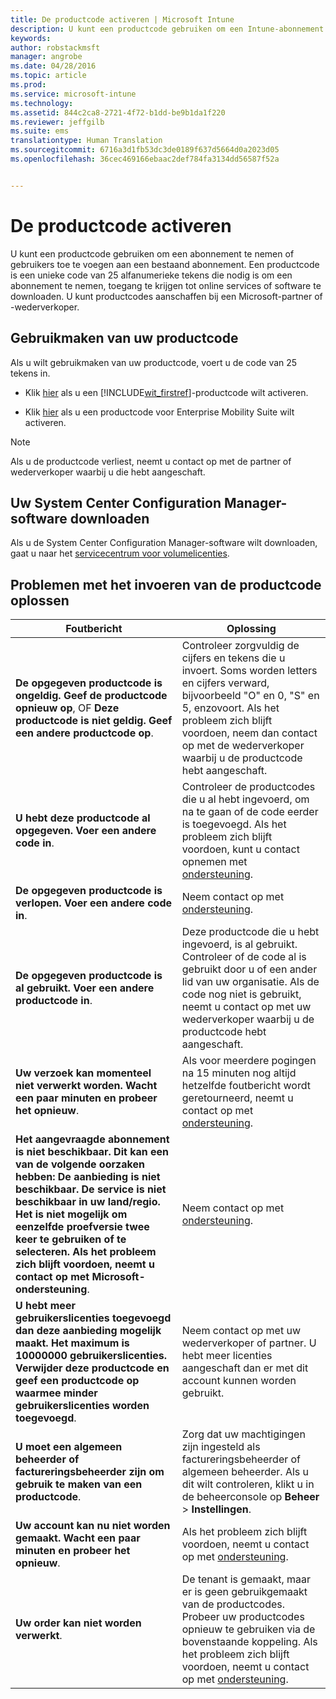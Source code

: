```yaml
---
title: De productcode activeren | Microsoft Intune
description: U kunt een productcode gebruiken om een Intune-abonnement te nemen of gebruikers toe te voegen aan een bestaand abonnement.
keywords: 
author: robstackmsft
manager: angrobe
ms.date: 04/28/2016
ms.topic: article
ms.prod: 
ms.service: microsoft-intune
ms.technology: 
ms.assetid: 844c2ca8-2721-4f72-b1dd-be9b1da1f220
ms.reviewer: jeffgilb
ms.suite: ems
translationtype: Human Translation
ms.sourcegitcommit: 6716a3d1fb53dc3de0189f637d5664d0a2023d05
ms.openlocfilehash: 36cec469166ebaac2def784fa3134dd56587f52a


---
```


# De productcode activeren
U kunt een productcode gebruiken om een abonnement te nemen of gebruikers toe te voegen aan een bestaand abonnement. Een productcode is een unieke code van 25 alfanumerieke tekens die nodig is om een abonnement te nemen, toegang te krijgen tot online services of software te downloaden. U kunt productcodes aanschaffen bij een Microsoft-partner of -wederverkoper.

## Gebruikmaken van uw productcode
Als u wilt gebruikmaken van uw productcode, voert u de code van 25 tekens in.

-   Klik [hier](https://account.manage.microsoft.com/commerce/productkeystart.aspx) als u een [!INCLUDE[wit_firstref](./includes/wit_firstref_md.md)]-productcode wilt activeren.

-   Klik [hier](http://www.microsoft.com/ems/open) als u een productcode voor Enterprise Mobility Suite wilt activeren.

> [!NOTE]
> Als u de productcode verliest, neemt u contact op met de partner of wederverkoper waarbij u die hebt aangeschaft.

## Uw System Center Configuration Manager-software downloaden
Als u de System Center Configuration Manager-software wilt downloaden, gaat u naar het [servicecentrum voor volumelicenties](http://go.microsoft.com/fwlink/?LinkID=232300).

## Problemen met het invoeren van de productcode oplossen

|Foutbericht|Oplossing|
|-----------------|--------------|
|**De opgegeven productcode is ongeldig. Geef de productcode opnieuw op**, OF **Deze productcode is niet geldig. Geef een andere productcode op**.|Controleer zorgvuldig de cijfers en tekens die u invoert. Soms worden letters en cijfers verward, bijvoorbeeld "O" en 0, "S" en 5, enzovoort. Als het probleem zich blijft voordoen, neem dan contact op met de wederverkoper waarbij u de productcode hebt aangeschaft.|
|**U hebt deze productcode al opgegeven. Voer een andere code in**.|Controleer de productcodes die u al hebt ingevoerd, om na te gaan of de code eerder is toegevoegd. Als het probleem zich blijft voordoen, kunt u contact opnemen met [ondersteuning](http://go.microsoft.com/fwlink/?LinkID=394189).|
|**De opgegeven productcode is verlopen. Voer een andere code in**.|Neem contact op met [ondersteuning](http://go.microsoft.com/fwlink/?LinkID=394189).|
|**De opgegeven productcode is al gebruikt. Voer een andere productcode in**.|Deze productcode die u hebt ingevoerd, is al gebruikt. Controleer of de code al is gebruikt door u of een ander lid van uw organisatie. Als de code nog niet is gebruikt, neemt u contact op met uw wederverkoper waarbij u de productcode hebt aangeschaft.|
|**Uw verzoek kan momenteel niet verwerkt worden. Wacht een paar minuten en probeer het opnieuw**.|Als voor meerdere pogingen na 15 minuten nog altijd hetzelfde foutbericht wordt geretourneerd, neemt u contact op met [ondersteuning](http://go.microsoft.com/fwlink/?LinkID=394189).|
|**Het aangevraagde abonnement is niet beschikbaar. Dit kan een van de volgende oorzaken hebben: De aanbieding is niet beschikbaar. De service is niet beschikbaar in uw land/regio. Het is niet mogelijk om eenzelfde proefversie twee keer te gebruiken of te selecteren. Als het probleem zich blijft voordoen, neemt u contact op met Microsoft-ondersteuning**.|Neem contact op met [ondersteuning](http://go.microsoft.com/fwlink/?LinkID=394189).|
|**U hebt meer gebruikerslicenties toegevoegd dan deze aanbieding mogelijk maakt. Het maximum is 10000000 gebruikerslicenties. Verwijder deze productcode en geef een productcode op waarmee minder gebruikerslicenties worden toegevoegd**.|Neem contact op met uw wederverkoper of partner. U hebt meer licenties aangeschaft dan er met dit account kunnen worden gebruikt.|
|**U moet een algemeen beheerder of factureringsbeheerder zijn om gebruik te maken van een productcode**.|Zorg dat uw machtigingen zijn ingesteld als factureringsbeheerder of algemeen beheerder. Als u dit wilt controleren, klikt u in de beheerconsole op **Beheer** &gt; **Instellingen**.|
|**Uw account kan nu niet worden gemaakt. Wacht een paar minuten en probeer het opnieuw**.|Als het probleem zich blijft voordoen, neemt u contact op met [ondersteuning](http://go.microsoft.com/fwlink/?LinkID=394189).|
|**Uw order kan niet worden verwerkt**.|De tenant is gemaakt, maar er is geen gebruikgemaakt van de productcodes. Probeer uw productcodes opnieuw te gebruiken via de bovenstaande koppeling. Als het probleem zich blijft voordoen, neemt u contact op met [ondersteuning](http://go.microsoft.com/fwlink/?LinkID=394189).|



<!--HONumber=Jul16_HO4-->


